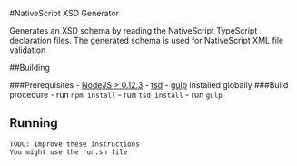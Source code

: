 #NativeScript XSD Generator

Generates an XSD schema by reading the NativeScript TypeScript declaration files.
The generated schema is used for NativeScript XML file validation

##Building

###Prerequisites
    - [NodeJS > 0.12.3](https://nodejs.org/download/)
    - [tsd](https://github.com/DefinitelyTyped/tsd)
    - [gulp](https://github.com/gulpjs/gulp) installed globally
###Build procedure
    - run `npm install`
    - run `tsd install`
    - run `gulp`

## Running
    TODO: Improve these instructions
    You might use the run.sh file
